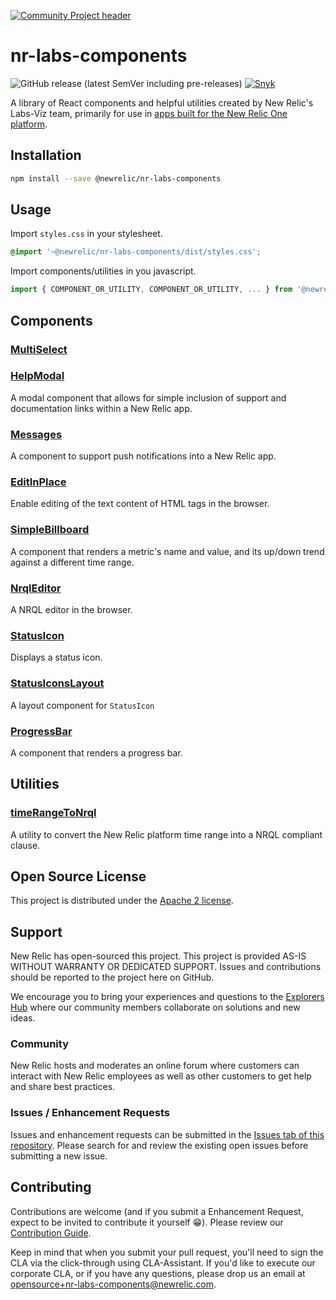 [![Community Project header](https://github.com/newrelic/open-source-office/raw/master/examples/categories/images/Community_Project.png)](https://github.com/newrelic/open-source-office/blob/master/examples/categories/index.md#community-project)

# nr-labs-components

![GitHub release (latest SemVer including pre-releases)](https://img.shields.io/github/v/release/newrelic/nr-labs-components?include_prereleases&sort=semver) [![Snyk](https://snyk.io/test/github/newrelic/nr-labs-components/badge.svg)](https://snyk.io/test/github/newrelic/nr-labs-components)

A library of React components and helpful utilities created by New Relic's Labs-Viz team, primarily for use in [apps built for the New Relic One platform](https://developer.newrelic.com/build-apps/).

## Installation

```bash
npm install --save @newrelic/nr-labs-components
```

## Usage

Import `styles.css` in your stylesheet.

```css
@import '~@newrelic/nr-labs-components/dist/styles.css';
```

Import components/utilities in you javascript.

```javascript
import { COMPONENT_OR_UTILITY, COMPONENT_OR_UTILITY, ... } from '@newrelic/nr-labs-components';
```

## Components

### [MultiSelect](src/components/multi-select)

### [HelpModal](src/components/help-modal)
A modal component that allows for simple inclusion of support and documentation links within a New Relic app.

### [Messages](src/components/Messages)
A component to support push notifications into a New Relic app.

### [EditInPlace](src/components/edit-in-place)
Enable editing of the text content of HTML tags in the browser.

### [SimpleBillboard](src/components/simple-billboard)
A component that renders a metric's name and value, and its up/down trend against a different time range.

### [NrqlEditor](src/components/nrql-editor)
A NRQL editor in the browser.

### [StatusIcon](src/components/status-icon)
Displays a status icon.

### [StatusIconsLayout](src/components/status-icons-layout)
A layout component for `StatusIcon`

### [ProgressBar](src/components/progress-bar)
A component that renders a progress bar.

## Utilities

### [timeRangeToNrql](src/utils/time-range-to-nrql/)
A utility to convert the New Relic platform time range into a NRQL compliant clause.

## Open Source License

This project is distributed under the [Apache 2 license](LICENSE).

## Support

New Relic has open-sourced this project. This project is provided AS-IS WITHOUT WARRANTY OR DEDICATED SUPPORT. Issues and contributions should be reported to the project here on GitHub.

We encourage you to bring your experiences and questions to the [Explorers Hub](https://discuss.newrelic.com) where our community members collaborate on solutions and new ideas.

### Community

New Relic hosts and moderates an online forum where customers can interact with New Relic employees as well as other customers to get help and share best practices.

### Issues / Enhancement Requests

Issues and enhancement requests can be submitted in the [Issues tab of this repository](./issues). Please search for and review the existing open issues before submitting a new issue.

## Contributing

Contributions are welcome (and if you submit a Enhancement Request, expect to be invited to contribute it yourself :grin:). Please review our [Contribution Guide](CONTRIBUTING.md).

Keep in mind that when you submit your pull request, you'll need to sign the CLA via the click-through using CLA-Assistant. If you'd like to execute our corporate CLA, or if you have any questions, please drop us an email at opensource+nr-labs-components@newrelic.com.
